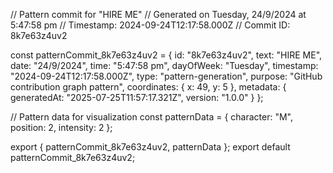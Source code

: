 // Pattern commit for "HIRE ME"
// Generated on Tuesday, 24/9/2024 at 5:47:58 pm
// Timestamp: 2024-09-24T12:17:58.000Z
// Commit ID: 8k7e63z4uv2

const patternCommit_8k7e63z4uv2 = {
  id: "8k7e63z4uv2",
  text: "HIRE ME",
  date: "24/9/2024",
  time: "5:47:58 pm",
  dayOfWeek: "Tuesday",
  timestamp: "2024-09-24T12:17:58.000Z",
  type: "pattern-generation",
  purpose: "GitHub contribution graph pattern",
  coordinates: {
    x: 49,
    y: 5
  },
  metadata: {
    generatedAt: "2025-07-25T11:57:17.321Z",
    version: "1.0.0"
  }
};

// Pattern data for visualization
const patternData = {
  character: "M",
  position: 2,
  intensity: 2
};

export { patternCommit_8k7e63z4uv2, patternData };
export default patternCommit_8k7e63z4uv2;

